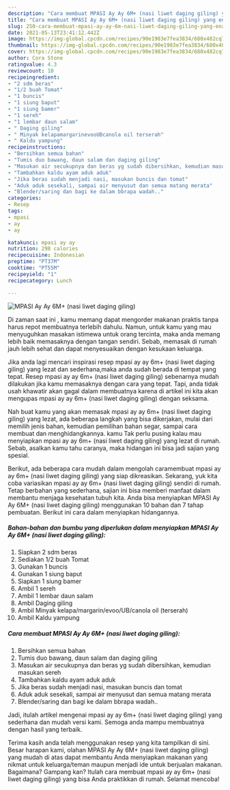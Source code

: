 ```yaml
---
description: "Cara membuat MPASI Ay Ay 6M+ (nasi liwet daging giling) yang enak dan Mudah Dibuat"
title: "Cara membuat MPASI Ay Ay 6M+ (nasi liwet daging giling) yang enak dan Mudah Dibuat"
slug: 250-cara-membuat-mpasi-ay-ay-6m-nasi-liwet-daging-giling-yang-enak-dan-mudah-dibuat
date: 2021-05-13T23:41:12.442Z
image: https://img-global.cpcdn.com/recipes/90e1983e7fea3834/680x482cq70/mpasi-ay-ay-6m-nasi-liwet-daging-giling-foto-resep-utama.jpg
thumbnail: https://img-global.cpcdn.com/recipes/90e1983e7fea3834/680x482cq70/mpasi-ay-ay-6m-nasi-liwet-daging-giling-foto-resep-utama.jpg
cover: https://img-global.cpcdn.com/recipes/90e1983e7fea3834/680x482cq70/mpasi-ay-ay-6m-nasi-liwet-daging-giling-foto-resep-utama.jpg
author: Cora Stone
ratingvalue: 4.3
reviewcount: 10
recipeingredient:
- "2 sdm beras"
- "1/2 buah Tomat"
- "1 buncis"
- "1 siung baput"
- "1 siung bamer"
- "1 sereh"
- "1 lembar daun salam"
- " Daging giling"
- " Minyak kelapamargarinevooUBcanola oil terserah"
- " Kaldu yampung"
recipeinstructions:
- "Bersihkan semua bahan"
- "Tumis duo bawang, daun salam dan daging giling"
- "Masukan air secukupnya dan beras yg sudah dibersihkan, kemudian masukan sereh"
- "Tambahkan kaldu ayam aduk aduk"
- "Jika beras sudah menjadi nasi, masukan buncis dan tomat"
- "Aduk aduk sesekali, sampai air menyusut dan semua matang merata"
- "Blender/saring dan bagi ke dalam bbrapa wadah.."
categories:
- Resep
tags:
- mpasi
- ay
- ay

katakunci: mpasi ay ay 
nutrition: 298 calories
recipecuisine: Indonesian
preptime: "PT37M"
cooktime: "PT55M"
recipeyield: "1"
recipecategory: Lunch

---
```



![MPASI Ay Ay 6M+ (nasi liwet daging giling)](https://img-global.cpcdn.com/recipes/90e1983e7fea3834/680x482cq70/mpasi-ay-ay-6m-nasi-liwet-daging-giling-foto-resep-utama.jpg)

Di zaman  saat ini , kamu memang dapat mengorder makanan praktis tanpa harus repot membuatnya terlebih dahulu. Namun, untuk kamu yang mau menyuguhkan masakan istimewa untuk orang tercinta, maka anda memang lebih baik memasaknya dengan tangan sendiri. Sebab, memasak di rumah jauh lebih sehat dan dapat menyesuaikan dengan kesukaan keluarga.

Jika anda lagi mencari inspirasi resep mpasi ay ay 6m+ (nasi liwet daging giling) yang lezat dan sederhana,maka anda sudah berada di tempat yang tepat. Resep mpasi ay ay 6m+ (nasi liwet daging giling)  sebenarnya mudah dilakukan jika kamu memasaknya dengan cara yang tepat. Tapi, anda tidak usah khawatir akan gagal dalam membuatnya 
karena di artikel ini kita akan mengupas mpasi ay ay 6m+ (nasi liwet daging giling) dengan seksama.  



Nah buat kamu yang akan memasak mpasi ay ay 6m+ (nasi liwet daging giling) yang lezat, ada beberapa langkah yang bisa dikerjakan, mulai dari memilih jenis bahan, kemudian pemilihan bahan segar, sampai cara membuat dan menghidangkannya. kamu Tak perlu pusing kalau mau menyiapkan mpasi ay ay 6m+ (nasi liwet daging giling) yang lezat di rumah. Sebab, asalkan kamu  tahu caranya, maka hidangan ini bisa jadi sajian yang spesial.

Berikut, ada beberapa cara mudah dalam mengolah caramembuat mpasi ay ay 6m+ (nasi liwet daging giling) yang siap dikreasikan. Sekarang, yuk kita coba variasikan mpasi ay ay 6m+ (nasi liwet daging giling) sendiri di rumah. Tetap berbahan yang sederhana, sajian ini bisa memberi manfaat dalam membantu menjaga kesehatan tubuh kita. Anda bisa menyiapkan MPASI Ay Ay 6M+ (nasi liwet daging giling) menggunakan 10 bahan dan 7 tahap pembuatan. Berikut ini cara dalam menyiapkan hidangannya.

<!--inarticleads1-->

##### Bahan-bahan dan bumbu yang diperlukan dalam menyiapkan MPASI Ay Ay 6M+ (nasi liwet daging giling):

1. Siapkan 2 sdm beras
1. Sediakan 1/2 buah Tomat
1. Gunakan 1 buncis
1. Gunakan 1 siung baput
1. Siapkan 1 siung bamer
1. Ambil 1 sereh
1. Ambil 1 lembar daun salam
1. Ambil  Daging giling
1. Ambil  Minyak kelapa/margarin/evoo/UB/canola oil (terserah)
1. Ambil  Kaldu yampung




<!--inarticleads2-->

##### Cara membuat MPASI Ay Ay 6M+ (nasi liwet daging giling):

1. Bersihkan semua bahan
1. Tumis duo bawang, daun salam dan daging giling
1. Masukan air secukupnya dan beras yg sudah dibersihkan, kemudian masukan sereh
1. Tambahkan kaldu ayam aduk aduk
1. Jika beras sudah menjadi nasi, masukan buncis dan tomat
1. Aduk aduk sesekali, sampai air menyusut dan semua matang merata
1. Blender/saring dan bagi ke dalam bbrapa wadah..




Jadi, itulah artikel mengenai  mpasi ay ay 6m+ (nasi liwet daging giling)  yang sederhana dan mudah versi kami. Semoga anda mampu membuatnya dengan hasil yang terbaik. 

Terima kasih anda telah menggunakan resep yang kita tampilkan di sini. Besar harapan kami, olahan  MPASI Ay Ay 6M+ (nasi liwet daging giling) yang mudah di atas dapat membantu Anda menyiapkan makanan yang nikmat untuk keluarga/teman maupun menjadi ide untuk berjualan makanan. Bagaimana? Gampang kan? Itulah cara membuat mpasi ay ay 6m+ (nasi liwet daging giling) yang bisa Anda praktikkan di rumah. Selamat mencoba!

